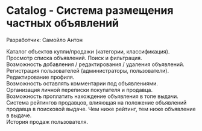 # Catalog - Система размещения частных объявлений
Разработчик: Самойло Антон  

Каталог объектов купли/продажи (категории, классификация).  
Просмотр списка объявлений. Поиск и фильтрация.  
Возможность добавления / редактирования / удаления объявлений.  
Регистрация пользователей (администраторы, пользователи).  
Редактирование профиля.  
Возможность оставлять комментарии под объявлениями.  
Организация личной переписки покупателя и продавца.  
Возможность проплатить нахождение объявления в топе выдачи.  
Система рейтингов продавцов, влияющая на положение объявлений продавца в поисковой выдаче. Чем ниже рейтинг, тем ниже объявление в выдаче.  
История продаж пользователя. 